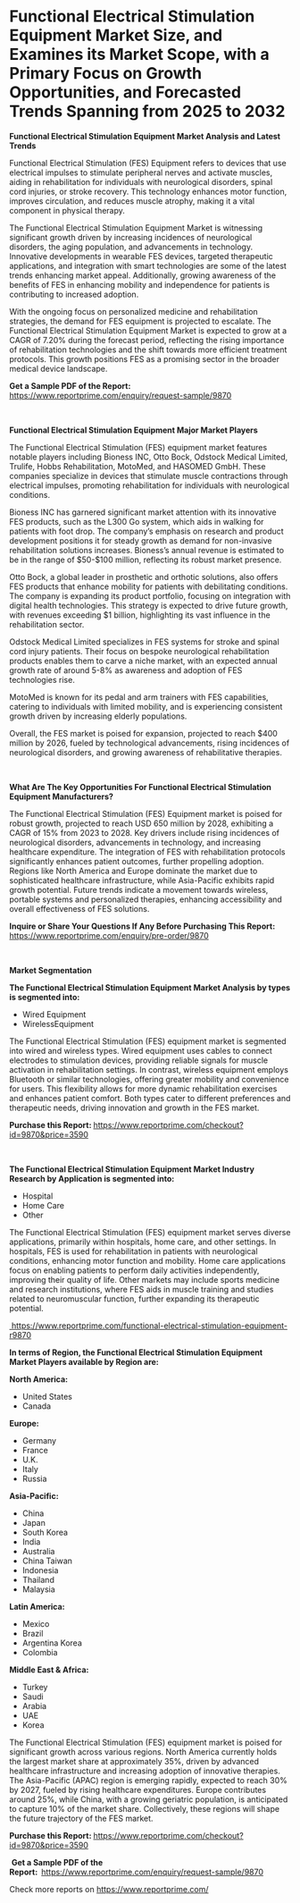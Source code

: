 <p><h1>Functional Electrical Stimulation Equipment Market Size, and Examines its Market Scope, with a Primary Focus on Growth Opportunities, and Forecasted Trends Spanning from 2025 to 2032</h1></p><p><strong>Functional Electrical Stimulation Equipment Market Analysis and Latest Trends</strong></p>
<p><p>Functional Electrical Stimulation (FES) Equipment refers to devices that use electrical impulses to stimulate peripheral nerves and activate muscles, aiding in rehabilitation for individuals with neurological disorders, spinal cord injuries, or stroke recovery. This technology enhances motor function, improves circulation, and reduces muscle atrophy, making it a vital component in physical therapy.</p><p>The Functional Electrical Stimulation Equipment Market is witnessing significant growth driven by increasing incidences of neurological disorders, the aging population, and advancements in technology. Innovative developments in wearable FES devices, targeted therapeutic applications, and integration with smart technologies are some of the latest trends enhancing market appeal. Additionally, growing awareness of the benefits of FES in enhancing mobility and independence for patients is contributing to increased adoption.</p><p>With the ongoing focus on personalized medicine and rehabilitation strategies, the demand for FES equipment is projected to escalate. The Functional Electrical Stimulation Equipment Market is expected to grow at a CAGR of 7.20% during the forecast period, reflecting the rising importance of rehabilitation technologies and the shift towards more efficient treatment protocols. This growth positions FES as a promising sector in the broader medical device landscape.</p></p>
<p><strong>Get a Sample PDF of the Report:&nbsp;</strong> <a href="https://www.reportprime.com/enquiry/request-sample/9870?utm_campaign=2444&utm_medium=2&utm_source=Github&utm_content=ia&utm_term=28022025&utm_id=functional-electrical-stimulation-equipment">https://www.reportprime.com/enquiry/request-sample/9870</a></p>
<p>&nbsp;</p>
<p><strong>Functional Electrical Stimulation Equipment Major Market Players</strong></p>
<p><p>The Functional Electrical Stimulation (FES) equipment market features notable players including Bioness INC, Otto Bock, Odstock Medical Limited, Trulife, Hobbs Rehabilitation, MotoMed, and HASOMED GmbH. These companies specialize in devices that stimulate muscle contractions through electrical impulses, promoting rehabilitation for individuals with neurological conditions.</p><p>Bioness INC has garnered significant market attention with its innovative FES products, such as the L300 Go system, which aids in walking for patients with foot drop. The company’s emphasis on research and product development positions it for steady growth as demand for non-invasive rehabilitation solutions increases. Bioness’s annual revenue is estimated to be in the range of $50-$100 million, reflecting its robust market presence.</p><p>Otto Bock, a global leader in prosthetic and orthotic solutions, also offers FES products that enhance mobility for patients with debilitating conditions. The company is expanding its product portfolio, focusing on integration with digital health technologies. This strategy is expected to drive future growth, with revenues exceeding $1 billion, highlighting its vast influence in the rehabilitation sector.</p><p>Odstock Medical Limited specializes in FES systems for stroke and spinal cord injury patients. Their focus on bespoke neurological rehabilitation products enables them to carve a niche market, with an expected annual growth rate of around 5-8% as awareness and adoption of FES technologies rise.</p><p>MotoMed is known for its pedal and arm trainers with FES capabilities, catering to individuals with limited mobility, and is experiencing consistent growth driven by increasing elderly populations.</p><p>Overall, the FES market is poised for expansion, projected to reach $400 million by 2026, fueled by technological advancements, rising incidences of neurological disorders, and growing awareness of rehabilitative therapies.</p></p>
<p>&nbsp;</p>
<p><strong>What Are The Key Opportunities For Functional Electrical Stimulation Equipment Manufacturers?</strong></p>
<p><p>The Functional Electrical Stimulation (FES) Equipment market is poised for robust growth, projected to reach USD 650 million by 2028, exhibiting a CAGR of 15% from 2023 to 2028. Key drivers include rising incidences of neurological disorders, advancements in technology, and increasing healthcare expenditure. The integration of FES with rehabilitation protocols significantly enhances patient outcomes, further propelling adoption. Regions like North America and Europe dominate the market due to sophisticated healthcare infrastructure, while Asia-Pacific exhibits rapid growth potential. Future trends indicate a movement towards wireless, portable systems and personalized therapies, enhancing accessibility and overall effectiveness of FES solutions.</p></p>
<p><strong>Inquire or Share Your Questions If Any Before Purchasing This Report:</strong> <a href="https://www.reportprime.com/enquiry/pre-order/9870?utm_campaign=2444&utm_medium=2&utm_source=Github&utm_content=ia&utm_term=28022025&utm_id=functional-electrical-stimulation-equipment">https://www.reportprime.com/enquiry/pre-order/9870</a></p>
<p>&nbsp;</p>
<p><strong>Market Segmentation</strong></p>
<p><strong>The Functional Electrical Stimulation Equipment Market Analysis by types is segmented into:</strong></p>
<p><ul><li>Wired Equipment</li><li>WirelessEquipment</li></ul></p>
<p><p>The Functional Electrical Stimulation (FES) equipment market is segmented into wired and wireless types. Wired equipment uses cables to connect electrodes to stimulation devices, providing reliable signals for muscle activation in rehabilitation settings. In contrast, wireless equipment employs Bluetooth or similar technologies, offering greater mobility and convenience for users. This flexibility allows for more dynamic rehabilitation exercises and enhances patient comfort. Both types cater to different preferences and therapeutic needs, driving innovation and growth in the FES market.</p></p>
<p><strong>Purchase this Report:&nbsp;</strong><a href="https://www.reportprime.com/checkout?id=9870&price=3590&utm_campaign=2444&utm_medium=2&utm_source=Github&utm_content=ia&utm_term=28022025&utm_id=functional-electrical-stimulation-equipment">https://www.reportprime.com/checkout?id=9870&price=3590</a></p>
<p>&nbsp;</p>
<p><strong>The Functional Electrical Stimulation Equipment Market Industry Research by Application is segmented into:</strong></p>
<p><ul><li>Hospital</li><li>Home Care</li><li>Other</li></ul></p>
<p><p>The Functional Electrical Stimulation (FES) equipment market serves diverse applications, primarily within hospitals, home care, and other settings. In hospitals, FES is used for rehabilitation in patients with neurological conditions, enhancing motor function and mobility. Home care applications focus on enabling patients to perform daily activities independently, improving their quality of life. Other markets may include sports medicine and research institutions, where FES aids in muscle training and studies related to neuromuscular function, further expanding its therapeutic potential.</p></p>
<p><a href="https://www.reportprime.com/functional-electrical-stimulation-equipment-r9870?utm_campaign=2444&utm_medium=2&utm_source=Github&utm_content=ia&utm_term=28022025&utm_id=functional-electrical-stimulation-equipment">&nbsp;https://www.reportprime.com/functional-electrical-stimulation-equipment-r9870</a></p>
<p><strong>In terms of Region, the Functional Electrical Stimulation Equipment Market Players available by Region are:</strong></p>
<p>
    <p> <strong> North America: </strong>
        <ul>
            <li>United States</li>
            <li>Canada</li>
        </ul>
        </p> 
    <p> <strong> Europe: </strong>
        <ul>
            <li>Germany</li>
            <li>France</li>
            <li>U.K.</li>
            <li>Italy</li>
            <li>Russia</li>
        </ul>
        </p> 
    <p> <strong> Asia-Pacific: </strong>
        <ul>
            <li>China</li>
            <li>Japan</li>
            <li>South Korea</li>
            <li>India</li>
            <li>Australia</li>
            <li>China Taiwan</li>
            <li>Indonesia</li>
            <li>Thailand</li>
            <li>Malaysia</li>
        </ul>
        </p> 
    <p> <strong> Latin America: </strong>
        <ul>
            <li>Mexico</li>
            <li>Brazil</li>
            <li>Argentina Korea</li>
            <li>Colombia</li>
        </ul>
        </p> 
    <p> <strong> Middle East & Africa: </strong>
        <ul>
            <li>Turkey</li>
            <li>Saudi</li>
            <li>Arabia</li>
            <li>UAE</li>
            <li>Korea</li>
        </ul>
    </p>
    </p>
<p><p>The Functional Electrical Stimulation (FES) equipment market is poised for significant growth across various regions. North America currently holds the largest market share at approximately 35%, driven by advanced healthcare infrastructure and increasing adoption of innovative therapies. The Asia-Pacific (APAC) region is emerging rapidly, expected to reach 30% by 2027, fueled by rising healthcare expenditures. Europe contributes around 25%, while China, with a growing geriatric population, is anticipated to capture 10% of the market share. Collectively, these regions will shape the future trajectory of the FES market.</p></p>
<p><strong>Purchase this Report: </strong><a href="https://www.reportprime.com/checkout?id=9870&price=3590&utm_campaign=2444&utm_medium=2&utm_source=Github&utm_content=ia&utm_term=28022025&utm_id=functional-electrical-stimulation-equipment">https://www.reportprime.com/checkout?id=9870&price=3590</a></p>
<p>&nbsp;<strong>Get a Sample PDF of the Report:&nbsp;&nbsp;</strong><a href="https://www.reportprime.com/enquiry/request-sample/9870?utm_campaign=2444&utm_medium=2&utm_source=Github&utm_content=ia&utm_term=28022025&utm_id=functional-electrical-stimulation-equipment">https://www.reportprime.com/enquiry/request-sample/9870</a></p>
<p><strong></strong></p>
<p>Check more reports on <a href="https://www.reportprime.com/?utm_campaign=2444&utm_medium=2&utm_source=Github&utm_content=ia&utm_term=28022025&utm_id=functional-electrical-stimulation-equipment">https://www.reportprime.com/</a></p>